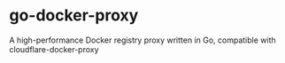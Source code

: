 # go-docker-proxy
A high-performance Docker registry proxy written in Go, compatible with cloudflare-docker-proxy
